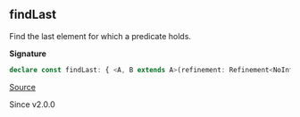 ## findLast

Find the last element for which a predicate holds.

**Signature**

```ts
declare const findLast: { <A, B extends A>(refinement: Refinement<NoInfer<A>, B>): (self: Chunk<A>) => Option<B>; <A>(predicate: Predicate<NoInfer<A>>): (self: Chunk<A>) => Option<A>; <A, B extends A>(self: Chunk<A>, refinement: Refinement<A, B>): Option<B>; <A>(self: Chunk<A>, predicate: Predicate<A>): Option<A>; }
```

[Source](https://github.com/Effect-TS/effect/tree/main/packages/effect/src/Chunk.ts#L1368)

Since v2.0.0
